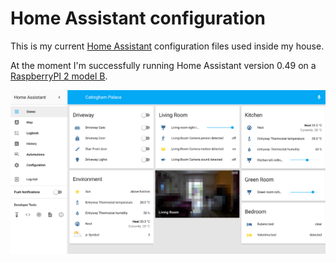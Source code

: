 # Home Assistant configuration

This is my current [Home Assistant](https://home-assistant.io/) configuration files used inside my house.

At the moment I'm successfully running Home Assistant version 0.49 on a [RaspberryPI 2 model B](https://goo.gl/pmVqBN).

![Dashboard](www/screen.png)
